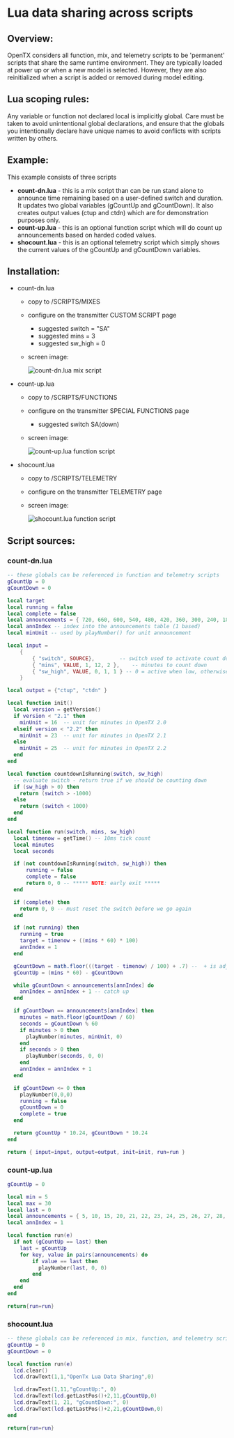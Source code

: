 # Lua data sharing across scripts

## Overview:

OpenTX considers all function, mix, and telemetry scripts to be 'permanent' scripts that share the same runtime environment. They are typically loaded at power up or when a new model is selected. However, they are also reinitialized when a script is added or removed during model editing.

## Lua scoping rules:

Any variable or function not declared local is implicitly global. Care must be taken to avoid unintentional global declarations, and ensure that the globals you intentionally declare have unique names to avoid conflicts with scripts written by others.

## Example:

This example consists of three scripts

* **count-dn.lua** - this is a mix script than can be run stand alone to announce time remaining based on a user-defined switch and duration.  It updates two global variables \(gCountUp and gCountDown\).  It also creates output values \(ctup and ctdn\) which are for demonstration purposes only.
* **count-up.lua** - this is an optional function script which will do count up announcements based on harded coded values.
* **shocount.lua** - this is an optional telemetry script which simply shows the current values of the gCountUp and gCountDown variables.

## Installation:

* count-dn.lua
  * copy to /SCRIPTS/MIXES
  * configure on the transmitter CUSTOM SCRIPT page
    * suggested switch = "SA"
    * suggested mins = 3
    * suggested sw\_high = 0
  * screen image:

    ![count-dn.lua mix script](https://github.com/opentx/opentx-2-3-lua-reference-guide/tree/0d355d19f1961b689994cf78b84005864d33f9b5/count-dn.png)
* count-up.lua
  * copy to /SCRIPTS/FUNCTIONS
  * configure on the transmitter SPECIAL FUNCTIONS page
    * suggested switch SA\(down\)
  * screen image:

    ![count-up.lua function script](https://github.com/opentx/opentx-2-3-lua-reference-guide/tree/0d355d19f1961b689994cf78b84005864d33f9b5/count-up.png)
* shocount.lua
  * copy to /SCRIPTS/TELEMETRY
  * configure on the transmitter TELEMETRY page
  * screen image:

    ![shocount.lua function script](https://github.com/opentx/opentx-2-3-lua-reference-guide/tree/0d355d19f1961b689994cf78b84005864d33f9b5/shocount.png)

## Script sources:

### count-dn.lua

```lua
-- these globals can be referenced in function and telemetry scripts
gCountUp = 0
gCountDown = 0

local target
local running = false
local complete = false
local announcements = { 720, 660, 600, 540, 480, 420, 360, 300, 240, 180, 120, 105, 90, 75, 60, 55, 50, 45, 40, 35, 30, 29, 28, 27, 26, 25, 24, 23, 22, 21, 20, 19, 18, 17, 16, 15, 14, 13, 12, 11, 10, 9, 8, 7, 6, 5, 4, 3, 2, 1, 0}
local annIndex -- index into the announcements table (1 based)
local minUnit -- used by playNumber() for unit announcement

local input =
    {
        { "switch", SOURCE},        -- switch used to activate count down
        { "mins", VALUE, 1, 12, 2 },    -- minutes to count down
        { "sw_high", VALUE, 0, 1, 1 } -- 0 = active when low, otherwise active when high
    }

local output = {"ctup", "ctdn" }     

local function init()
  local version = getVersion()
  if version < "2.1" then
    minUnit = 16  -- unit for minutes in OpenTX 2.0
  elseif version < "2.2" then
    minUnit = 23  -- unit for minutes in OpenTX 2.1
  else
    minUnit = 25  -- unit for minutes in OpenTX 2.2
  end
end

local function countdownIsRunning(switch, sw_high)
  -- evaluate switch - return true if we should be counting down
  if (sw_high > 0) then
    return (switch > -1000)
  else
    return (switch < 1000)
  end
end

local function run(switch, mins, sw_high)
  local timenow = getTime() -- 10ms tick count
  local minutes
  local seconds

  if (not countdownIsRunning(switch, sw_high)) then
      running = false
      complete = false
      return 0, 0 -- ***** NOTE: early exit *****
  end

  if (complete) then
    return 0, 0 -- must reset the switch before we go again
  end

  if (not running) then
    running = true
    target = timenow + ((mins * 60) * 100)
    annIndex = 1
  end

  gCountDown = math.floor(((target - timenow) / 100) + .7) --  + is adj. to for announcement lag
  gCountUp = (mins * 60) - gCountDown

  while gCountDown < announcements[annIndex] do
    annIndex = annIndex + 1 -- catch up
  end

  if gCountDown == announcements[annIndex] then
    minutes = math.floor(gCountDown / 60)
    seconds = gCountDown % 60
    if minutes > 0 then
      playNumber(minutes, minUnit, 0)
    end
    if seconds > 0 then
      playNumber(seconds, 0, 0)
    end
    annIndex = annIndex + 1
  end

  if gCountDown <= 0 then
    playNumber(0,0,0)
    running = false
    gCountDown = 0
    complete = true
  end

  return gCountUp * 10.24, gCountDown * 10.24
end

return { input=input, output=output, init=init, run=run }
```

### count-up.lua

```lua
gCountUp = 0

local min = 5
local max = 30
local last = 0
local announcements = { 5, 10, 15, 20, 21, 22, 23, 24, 25, 26, 27, 28, 29 }
local annIndex = 1

local function run(e)
  if not (gCountUp == last) then
    last = gCountUp
    for key, value in pairs(announcements) do
        if value == last then
          playNumber(last, 0, 0)
        end
    end    
  end
end

return{run=run}
```

### shocount.lua

```lua
-- these globals can be referenced in mix, function, and telemetry scripts
gCountUp = 0
gCountDown = 0

local function run(e)
  lcd.clear()
  lcd.drawText(1,1,"OpenTx Lua Data Sharing",0)

  lcd.drawText(1,11,"gCountUp:", 0)
  lcd.drawText(lcd.getLastPos()+2,11,gCountUp,0)
  lcd.drawText(1, 21, "gCountDown:", 0)
  lcd.drawText(lcd.getLastPos()+2,21,gCountDown,0)
end

return{run=run}
```

